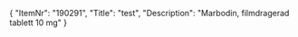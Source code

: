 {
  "ItemNr": "190291",
  "Title": "test",
  "Description": "Marbodin, filmdragerad tablett 10 mg"
}